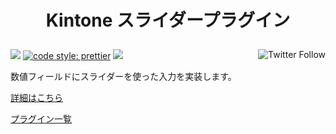 <h1 align="center">
  <p align="center">Kintone スライダープラグイン</p>
</h1>

<p align="left">
 <img src="https://data.jsdelivr.com/v1/package/gh/local-bias/kintone-plugin-slider/badge" />
 <a href="https://twitter.com/lbribbit"><img src="https://img.shields.io/twitter/follow/lbribbit?logo=twitter&style=flat-square" align="right" alt="Twitter Follow" /></a>
 <a href= "https://github.com/prettier/prettier"><img alt="code style: prettier" src="https://img.shields.io/badge/code%20style-prettier-orange?style=flat-square"></a>
<a href="#license"><img src="https://img.shields.io/github/license/local-bias/kintone-plugin-slider?style=flat-square"></a>
</p>

数値フィールドにスライダーを使った入力を実装します。

[詳細はこちら](https://ribbit.konomi.app/blog/kintone-plugin-slider/)

[プラグイン一覧](https://ribbit.konomi.app/kintone-plugin/)
